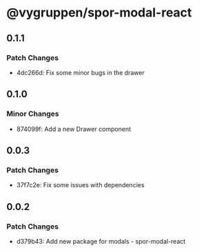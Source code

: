 # @vygruppen/spor-modal-react

## 0.1.1

### Patch Changes

- 4dc266d: Fix some minor bugs in the drawer

## 0.1.0

### Minor Changes

- 874099f: Add a new Drawer component

## 0.0.3

### Patch Changes

- 37f7c2e: Fix some issues with dependencies

## 0.0.2

### Patch Changes

- d379b43: Add new package for modals - spor-modal-react

